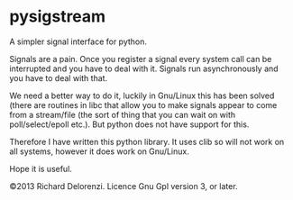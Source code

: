pysigstream
===========

A simpler signal interface for python.

Signals are a pain. Once you register a signal every system call can be interrupted and you have to deal with it. Signals run asynchronously and you have to deal with that.

We need a better way to do it, luckily in Gnu/Linux this has been solved (there are routines in libc that allow you to make signals appear to come from a stream/file (the sort of thing that you can wait on with poll/select/epoll etc.). But python does not have support for this.

Therefore I have written this python library. It uses clib so will not work on all systems, however it does work on Gnu/Linux.

Hope it is useful.

©2013 Richard Delorenzi. Licence Gnu Gpl version 3, or later.
